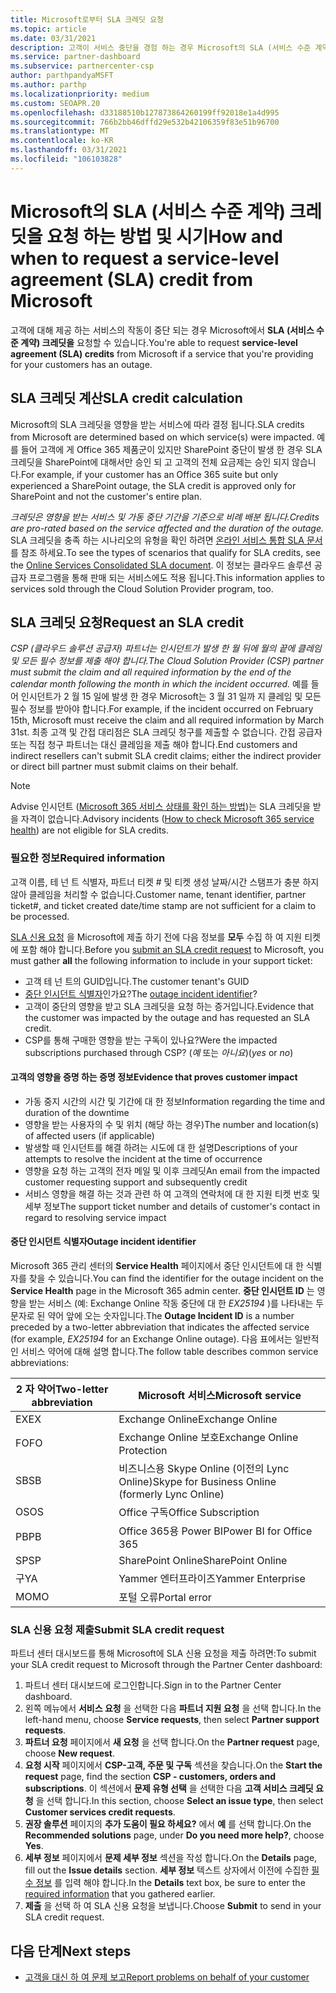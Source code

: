 ```yaml
---
title: Microsoft로부터 SLA 크레딧 요청
ms.topic: article
ms.date: 03/31/2021
description: 고객이 서비스 중단을 경험 하는 경우 Microsoft의 SLA (서비스 수준 계약) 크레딧을 요청 하는 이점, 제한 사항 및 절차를 알아보세요.
ms.service: partner-dashboard
ms.subservice: partnercenter-csp
author: parthpandyaMSFT
ms.author: parthp
ms.localizationpriority: medium
ms.custom: SEOAPR.20
ms.openlocfilehash: d33188510b127873864260199ff92018e1a4d995
ms.sourcegitcommit: 766b2bb46dffd29e532b42106359f83e51b96700
ms.translationtype: MT
ms.contentlocale: ko-KR
ms.lasthandoff: 03/31/2021
ms.locfileid: "106103828"
---
```

# <a name="how-and-when-to-request-a-service-level-agreement-sla-credit-from-microsoft"></a><span data-ttu-id="42deb-103">Microsoft의 SLA (서비스 수준 계약) 크레딧을 요청 하는 방법 및 시기</span><span class="sxs-lookup"><span data-stu-id="42deb-103">How and when to request a service-level agreement (SLA) credit from Microsoft</span></span>

<span data-ttu-id="42deb-104">고객에 대해 제공 하는 서비스의 작동이 중단 되는 경우 Microsoft에서 **SLA (서비스 수준 계약) 크레딧을** 요청할 수 있습니다.</span><span class="sxs-lookup"><span data-stu-id="42deb-104">You're able to request **service-level agreement (SLA) credits** from Microsoft if a service that you're providing for your customers has an outage.</span></span>

## <a name="sla-credit-calculation"></a><span data-ttu-id="42deb-105">SLA 크레딧 계산</span><span class="sxs-lookup"><span data-stu-id="42deb-105">SLA credit calculation</span></span>

<span data-ttu-id="42deb-106">Microsoft의 SLA 크레딧을 영향을 받는 서비스에 따라 결정 됩니다.</span><span class="sxs-lookup"><span data-stu-id="42deb-106">SLA credits from Microsoft are determined based on which service(s) were impacted.</span></span> <span data-ttu-id="42deb-107">예를 들어 고객에 게 Office 365 제품군이 있지만 SharePoint 중단이 발생 한 경우 SLA 크레딧을 SharePoint에 대해서만 승인 되 고 고객의 전체 요금제는 승인 되지 않습니다.</span><span class="sxs-lookup"><span data-stu-id="42deb-107">For example, if your customer has an Office 365 suite but only experienced a SharePoint outage, the SLA credit is approved only for SharePoint and not the customer's entire plan.</span></span>

<span data-ttu-id="42deb-108">*크레딧은 영향을 받는 서비스 및 가동 중단 기간을 기준으로 비례 배분 됩니다.*</span><span class="sxs-lookup"><span data-stu-id="42deb-108">*Credits are pro-rated based on the service affected and the duration of the outage.*</span></span> <span data-ttu-id="42deb-109">SLA 크레딧을 충족 하는 시나리오의 유형을 확인 하려면 [온라인 서비스 통합 SLA 문서](http://www.microsoftvolumelicensing.com/DocumentSearch.aspx?Mode=3&DocumentTypeId=37)를 참조 하세요.</span><span class="sxs-lookup"><span data-stu-id="42deb-109">To see the types of scenarios that qualify for SLA credits, see the [Online Services Consolidated SLA document](http://www.microsoftvolumelicensing.com/DocumentSearch.aspx?Mode=3&DocumentTypeId=37).</span></span> <span data-ttu-id="42deb-110">이 정보는 클라우드 솔루션 공급자 프로그램을 통해 판매 되는 서비스에도 적용 됩니다.</span><span class="sxs-lookup"><span data-stu-id="42deb-110">This information applies to services sold through the Cloud Solution Provider program, too.</span></span>


## <a name="request-an-sla-credit"></a><span data-ttu-id="42deb-111">SLA 크레딧 요청</span><span class="sxs-lookup"><span data-stu-id="42deb-111">Request an SLA credit</span></span>

<span data-ttu-id="42deb-112">*CSP (클라우드 솔루션 공급자) 파트너는 인시던트가 발생 한 월 뒤에 월의 끝에 클레임 및 모든 필수 정보를 제출 해야 합니다.*</span><span class="sxs-lookup"><span data-stu-id="42deb-112">*The Cloud Solution Provider (CSP) partner must submit the claim and all required information by the end of the calendar month following the month in which the incident occurred.*</span></span> <span data-ttu-id="42deb-113">예를 들어 인시던트가 2 월 15 일에 발생 한 경우 Microsoft는 3 월 31 일까 지 클레임 및 모든 필수 정보를 받아야 합니다.</span><span class="sxs-lookup"><span data-stu-id="42deb-113">For example, if the incident occurred on February 15th, Microsoft must receive the claim and all required information by March 31st.</span></span> <span data-ttu-id="42deb-114">최종 고객 및 간접 대리점은 SLA 크레딧 청구를 제출할 수 없습니다. 간접 공급자 또는 직접 청구 파트너는 대신 클레임을 제출 해야 합니다.</span><span class="sxs-lookup"><span data-stu-id="42deb-114">End customers and indirect resellers can't submit SLA credit claims; either the indirect provider or direct bill partner must submit claims on their behalf.</span></span>

>[!NOTE]
><span data-ttu-id="42deb-115">Advise 인시던트 ([Microsoft 365 서비스 상태를 확인 하는 방법](https://docs.microsoft.com/microsoft-365/enterprise/view-service-health?&preserve-view=trueo365-worldwide#incidents-and-advisories))는 SLA 크레딧을 받을 자격이 없습니다.</span><span class="sxs-lookup"><span data-stu-id="42deb-115">Advisory incidents ([How to check Microsoft 365 service health](https://docs.microsoft.com/microsoft-365/enterprise/view-service-health?&preserve-view=trueo365-worldwide#incidents-and-advisories)) are not eligible for SLA credits.</span></span>

### <a name="required-information"></a><span data-ttu-id="42deb-116">필요한 정보</span><span class="sxs-lookup"><span data-stu-id="42deb-116">Required information</span></span>

<span data-ttu-id="42deb-117">고객 이름, 테 넌 트 식별자, 파트너 티켓 # 및 티켓 생성 날짜/시간 스탬프가 충분 하지 않아 클레임을 처리할 수 없습니다.</span><span class="sxs-lookup"><span data-stu-id="42deb-117">Customer name, tenant identifier, partner ticket#, and ticket created date/time stamp are not sufficient for a claim to be processed.</span></span>

<span data-ttu-id="42deb-118">[SLA 신용 요청](#submit-sla-credit-request) 을 Microsoft에 제출 하기 전에 다음 정보를 **모두** 수집 하 여 지원 티켓에 포함 해야 합니다.</span><span class="sxs-lookup"><span data-stu-id="42deb-118">Before you [submit an SLA credit request](#submit-sla-credit-request) to Microsoft, you must gather **all** the following information to include in your support ticket:</span></span>

- <span data-ttu-id="42deb-119">고객 테 넌 트의 GUID입니다.</span><span class="sxs-lookup"><span data-stu-id="42deb-119">The customer tenant's GUID</span></span>
- <span data-ttu-id="42deb-120">[중단 인시던트 식별자](#outage-incident-identifier)인가요?</span><span class="sxs-lookup"><span data-stu-id="42deb-120">The [outage incident identifier](#outage-incident-identifier)?</span></span>
- <span data-ttu-id="42deb-121">고객이 중단의 영향을 받고 SLA 크레딧을 요청 하는 증거입니다.</span><span class="sxs-lookup"><span data-stu-id="42deb-121">Evidence that the customer was impacted by the outage and has requested an SLA credit.</span></span>
- <span data-ttu-id="42deb-122">CSP를 통해 구매한 영향을 받는 구독이 있나요?</span><span class="sxs-lookup"><span data-stu-id="42deb-122">Were the impacted subscriptions purchased through CSP?</span></span> <span data-ttu-id="42deb-123">(*예* 또는 *아니요*)</span><span class="sxs-lookup"><span data-stu-id="42deb-123">(*yes* or *no*)</span></span>

#### <a name="evidence-that-proves-customer-impact"></a><span data-ttu-id="42deb-124">고객의 영향을 증명 하는 증명 정보</span><span class="sxs-lookup"><span data-stu-id="42deb-124">Evidence that proves customer impact</span></span>

- <span data-ttu-id="42deb-125">가동 중지 시간의 시간 및 기간에 대 한 정보</span><span class="sxs-lookup"><span data-stu-id="42deb-125">Information regarding the time and duration of the downtime</span></span>
- <span data-ttu-id="42deb-126">영향을 받는 사용자의 수 및 위치 (해당 하는 경우)</span><span class="sxs-lookup"><span data-stu-id="42deb-126">The number and location(s) of affected users (if applicable)</span></span>
- <span data-ttu-id="42deb-127">발생할 때 인시던트를 해결 하려는 시도에 대 한 설명</span><span class="sxs-lookup"><span data-stu-id="42deb-127">Descriptions of your attempts to resolve the incident at the time of occurrence</span></span>
- <span data-ttu-id="42deb-128">영향을 요청 하는 고객의 전자 메일 및 이후 크레딧</span><span class="sxs-lookup"><span data-stu-id="42deb-128">An email from the impacted customer requesting support and subsequently credit</span></span>
- <span data-ttu-id="42deb-129">서비스 영향을 해결 하는 것과 관련 하 여 고객의 연락처에 대 한 지원 티켓 번호 및 세부 정보</span><span class="sxs-lookup"><span data-stu-id="42deb-129">The support ticket number and details of customer's contact in regard to resolving service impact</span></span>


#### <a name="outage-incident-identifier"></a><span data-ttu-id="42deb-130">중단 인시던트 식별자</span><span class="sxs-lookup"><span data-stu-id="42deb-130">Outage incident identifier</span></span>

<span data-ttu-id="42deb-131">Microsoft 365 관리 센터의 **Service Health** 페이지에서 중단 인시던트에 대 한 식별자를 찾을 수 있습니다.</span><span class="sxs-lookup"><span data-stu-id="42deb-131">You can find the identifier for the outage incident on the **Service Health** page in the Microsoft 365 admin center.</span></span> <span data-ttu-id="42deb-132">**중단 인시던트 ID** 는 영향을 받는 서비스 (예: Exchange Online 작동 중단에 대 한 *EX25194* )를 나타내는 두 문자로 된 약어 앞에 오는 숫자입니다.</span><span class="sxs-lookup"><span data-stu-id="42deb-132">The **Outage Incident ID** is a number preceded by a two-letter abbreviation that indicates the affected service (for example, *EX25194* for an Exchange Online outage).</span></span> <span data-ttu-id="42deb-133">다음 표에서는 일반적인 서비스 약어에 대해 설명 합니다.</span><span class="sxs-lookup"><span data-stu-id="42deb-133">The follow table describes common service abbreviations:</span></span>

| <span data-ttu-id="42deb-134">2 자 약어</span><span class="sxs-lookup"><span data-stu-id="42deb-134">Two-letter abbreviation</span></span> | <span data-ttu-id="42deb-135">Microsoft 서비스</span><span class="sxs-lookup"><span data-stu-id="42deb-135">Microsoft service</span></span> |
| ----------------------- | ----------------- |
| <span data-ttu-id="42deb-136">EX</span><span class="sxs-lookup"><span data-stu-id="42deb-136">EX</span></span> | <span data-ttu-id="42deb-137">Exchange Online</span><span class="sxs-lookup"><span data-stu-id="42deb-137">Exchange Online</span></span> |
| <span data-ttu-id="42deb-138">FO</span><span class="sxs-lookup"><span data-stu-id="42deb-138">FO</span></span> | <span data-ttu-id="42deb-139">Exchange Online 보호</span><span class="sxs-lookup"><span data-stu-id="42deb-139">Exchange Online Protection</span></span> |
| <span data-ttu-id="42deb-140">SB</span><span class="sxs-lookup"><span data-stu-id="42deb-140">SB</span></span> | <span data-ttu-id="42deb-141">비즈니스용 Skype Online (이전의 Lync Online)</span><span class="sxs-lookup"><span data-stu-id="42deb-141">Skype for Business Online (formerly Lync Online)</span></span> |
| <span data-ttu-id="42deb-142">OS</span><span class="sxs-lookup"><span data-stu-id="42deb-142">OS</span></span> | <span data-ttu-id="42deb-143">Office 구독</span><span class="sxs-lookup"><span data-stu-id="42deb-143">Office Subscription</span></span> |
| <span data-ttu-id="42deb-144">PB</span><span class="sxs-lookup"><span data-stu-id="42deb-144">PB</span></span> | <span data-ttu-id="42deb-145">Office 365용 Power BI</span><span class="sxs-lookup"><span data-stu-id="42deb-145">Power BI for Office 365</span></span> |
| <span data-ttu-id="42deb-146">SP</span><span class="sxs-lookup"><span data-stu-id="42deb-146">SP</span></span> | <span data-ttu-id="42deb-147">SharePoint Online</span><span class="sxs-lookup"><span data-stu-id="42deb-147">SharePoint Online</span></span> |
| <span data-ttu-id="42deb-148">구</span><span class="sxs-lookup"><span data-stu-id="42deb-148">YA</span></span> | <span data-ttu-id="42deb-149">Yammer 엔터프라이즈</span><span class="sxs-lookup"><span data-stu-id="42deb-149">Yammer Enterprise</span></span> |
| <span data-ttu-id="42deb-150">MO</span><span class="sxs-lookup"><span data-stu-id="42deb-150">MO</span></span> | <span data-ttu-id="42deb-151">포털 오류</span><span class="sxs-lookup"><span data-stu-id="42deb-151">Portal error</span></span> |

### <a name="submit-sla-credit-request"></a><span data-ttu-id="42deb-152">SLA 신용 요청 제출</span><span class="sxs-lookup"><span data-stu-id="42deb-152">Submit SLA credit request</span></span>

<span data-ttu-id="42deb-153">파트너 센터 대시보드를 통해 Microsoft에 SLA 신용 요청을 제출 하려면:</span><span class="sxs-lookup"><span data-stu-id="42deb-153">To submit your SLA credit request to Microsoft through the Partner Center dashboard:</span></span>

1. <span data-ttu-id="42deb-154">파트너 센터 대시보드에 로그인합니다.</span><span class="sxs-lookup"><span data-stu-id="42deb-154">Sign in to the Partner Center dashboard.</span></span>
2. <span data-ttu-id="42deb-155">왼쪽 메뉴에서 **서비스 요청** 을 선택한 다음 **파트너 지원 요청** 을 선택 합니다.</span><span class="sxs-lookup"><span data-stu-id="42deb-155">In the left-hand menu, choose **Service requests**, then select **Partner support requests**.</span></span>
3. <span data-ttu-id="42deb-156">**파트너 요청** 페이지에서 **새 요청** 을 선택 합니다.</span><span class="sxs-lookup"><span data-stu-id="42deb-156">On the **Partner request** page, choose **New request**.</span></span>
4. <span data-ttu-id="42deb-157">**요청 시작** 페이지에서 **CSP-고객, 주문 및 구독** 섹션을 찾습니다.</span><span class="sxs-lookup"><span data-stu-id="42deb-157">On the **Start the request** page, find the section **CSP - customers, orders and subscriptions**.</span></span> <span data-ttu-id="42deb-158">이 섹션에서 **문제 유형 선택** 을 선택한 다음 **고객 서비스 크레딧 요청** 을 선택 합니다.</span><span class="sxs-lookup"><span data-stu-id="42deb-158">In this section, choose **Select an issue type**, then select **Customer services credit requests**.</span></span>
5. <span data-ttu-id="42deb-159">**권장 솔루션** 페이지의 **추가 도움이 필요 하세요?** 에서 **예** 를 선택 합니다.</span><span class="sxs-lookup"><span data-stu-id="42deb-159">On the **Recommended solutions** page, under **Do you need more help?**, choose **Yes**.</span></span>
6. <span data-ttu-id="42deb-160">**세부 정보** 페이지에서 **문제 세부 정보** 섹션을 작성 합니다.</span><span class="sxs-lookup"><span data-stu-id="42deb-160">On the **Details** page, fill out the **Issue details** section.</span></span> <span data-ttu-id="42deb-161">**세부 정보** 텍스트 상자에서 이전에 수집한 [필수 정보](#required-information) 를 입력 해야 합니다.</span><span class="sxs-lookup"><span data-stu-id="42deb-161">In the **Details** text box, be sure to enter the [required information](#required-information) that you gathered earlier.</span></span>
7. <span data-ttu-id="42deb-162">**제출** 을 선택 하 여 SLA 신용 요청을 보냅니다.</span><span class="sxs-lookup"><span data-stu-id="42deb-162">Choose **Submit** to send in your SLA credit request.</span></span>

## <a name="next-steps"></a><span data-ttu-id="42deb-163">다음 단계</span><span class="sxs-lookup"><span data-stu-id="42deb-163">Next steps</span></span>

- [<span data-ttu-id="42deb-164">고객을 대신 하 여 문제 보고</span><span class="sxs-lookup"><span data-stu-id="42deb-164">Report problems on behalf of your customer</span></span>](report-problems-on-behalf-of-a-customer.md)
